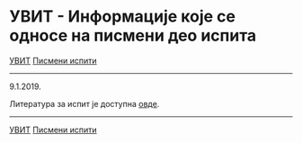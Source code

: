 # УВИТ - Информације које се односе на писмени део испита

[УВИТ](../../README.md) [Писмени испити](../README.md)

---

9.1.2019.

Литература за испит је доступна [овде](UVIT-dokumentacija-ispit.zip).

---

[УВИТ](../../README.md) [Писмени испити](../README.md)
